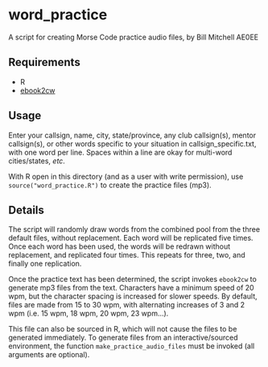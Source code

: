# word_practice
A script for creating Morse Code practice audio files, by Bill Mitchell AE0EE

## Requirements
* R
* [ebook2cw](https://fkurz.net/ham/ebook2cw.html "ebook2cw page")

## Usage
Enter your callsign, name, city, state/province, any club callsign(s), mentor callsign(s), or other words specific to your situation in callsign_specific.txt, with one word per line.  Spaces within a line are okay for multi-word cities/states, _etc_.

With R open in this directory (and as a user with write permission), use `source("word_practice.R")` to create the practice files (mp3).  

## Details
The script will randomly draw words from the combined pool from the three default files, without replacement.  Each word will be replicated five times.  Once each word has been used, the words will be redrawn without replacement, and replicated four times.  This repeats for three, two, and finally one replication.

Once the practice text has been determined, the script invokes `ebook2cw` to generate mp3 files from the text.  Characters have a minimum speed of 20 wpm, but the character spacing is increased for slower speeds.  By default, files are made from 15 to 30 wpm, with alternating increases of 3 and 2 wpm (i.e. 15 wpm, 18 wpm, 20 wpm, 23 wpm...).

This file can also be sourced in R, which will not cause the files to be generated immediately.  To generate files from an interactive/sourced environment, the function `make_practice_audio_files` must be invoked (all arguments are optional).
